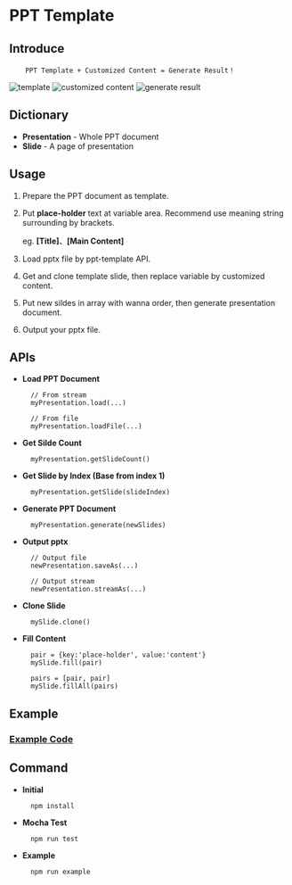 # PPT Template

## Introduce

        PPT Template + Customized Content = Generate Result！

![template](/img/01.png)
![customized content](/img/02.png)
![generate result](/img/03.png)

## Dictionary

- **Presentation** - Whole PPT document
- **Slide** - A page of presentation

## Usage

1. Prepare the PPT document as template.
2. Put **place-holder** text at variable area. Recommend use meaning string surrounding by brackets.

    eg. **[Title]**、**[Main Content]**

3. Load pptx file by ppt-template API.
4. Get and clone template slide, then replace variable by customized content.
5. Put new sildes in array with wanna order, then generate presentation document.
6. Output your pptx file.

## APIs

- **Load PPT Document**

        // From stream
        myPresentation.load(...)

        // From file
        myPresentation.loadFile(...)


- **Get Silde Count**

        myPresentation.getSlideCount()


- **Get Slide by Index (Base from index 1)**

        myPresentation.getSlide(slideIndex)


- **Generate PPT Document**

        myPresentation.generate(newSlides)

- **Output pptx**

        // Output file
        newPresentation.saveAs(...)

        // Output stream
        newPresentation.streamAs(...)


- **Clone Slide**

        mySlide.clone()


- **Fill Content**

        pair = {key:'place-holder', value:'content'}
        mySlide.fill(pair)

        pairs = [pair, pair]
        mySlide.fillAll(pairs)



## Example

### [Example Code](/example/example.js)


## Command

- **Initial**

        npm install


- **Mocha Test**

        npm run test

- **Example**

        npm run example